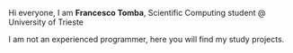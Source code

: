 Hi everyone,
I am **Francesco Tomba**, Scientific Computing student @ University of Trieste

I am not an experienced programmer, here you will find my study projects.
